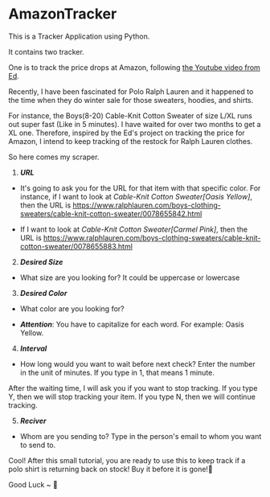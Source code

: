 # AmazonTracker

This is a Tracker Application using Python. 

It contains two tracker. 

One is to track the price drops at Amazon, following [the Youtube video from Ed](https://www.youtube.com/watch?v=Bg9r_yLk7VY). 

Recently, I have been fascinated for Polo Ralph Lauren and it happened to the time when they do winter sale for those sweaters, hoodies, and shirts. 

For instance, the Boys(8-20) Cable-Knit Cotton Sweater of size L/XL runs out super fast (Like in 5 minutes). I have waited for over two months to get a XL one. Therefore, inspired by the Ed's project on tracking the price for Amazon, I intend to keep tracking of the restock for Ralph Lauren clothes. 

So here comes my scraper. 

1. ***URL***

- It's going to ask you for the URL for that item with that specific color. For instance, if I want to look at *Cable-Knit Cotton Sweater[Oasis Yellow]*, then the URL is https://www.ralphlauren.com/boys-clothing-sweaters/cable-knit-cotton-sweater/0078655842.html

- If I want to look at *Cable-Knit Cotton Sweater[Carmel Pink]*, then the URL is https://www.ralphlauren.com/boys-clothing-sweaters/cable-knit-cotton-sweater/0078655883.html

2. ***Desired Size***
- What size are you looking for? It could be uppercase or lowercase

3. ***Desired Color***
- What color are you looking for? 

- ***Attention***: You have to capitalize for each word. For example: Oasis Yellow.


4. ***Interval***
- How long would you want to wait before next check? Enter the number in the unit of minutes. If you type in 1, that means 1 minute. 

After the waiting time, I will ask you if you want to stop tracking. If you type Y, then we will stop tracking your item. If you type N, then we will continue tracking.

5. ***Reciver***
- Whom are you sending to? Type in the person's email to whom you want to send to. 


Cool! After this small tutorial, you are ready to use this to keep track if a polo shirt is returning back on stock! Buy it before it is gone!🫡

Good Luck ~ 🤞


